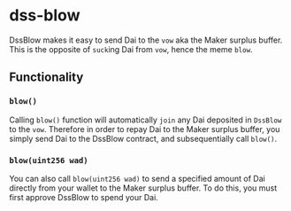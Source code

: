 # dss-blow
DssBlow makes it easy to send Dai to the `vow` aka the Maker surplus buffer. This is the opposite of `suck`ing Dai from `vow`, hence the meme `blow`.

## Functionality

### `blow()`
Calling `blow()` function will automatically `join` any Dai deposited in `DssBlow` to the `vow`.
Therefore in order to repay Dai to the Maker surplus buffer, you simply send Dai to the DssBlow contract, and subsequentially call `blow()`.

### `blow(uint256 wad)`
You can also call `blow(uint256 wad)` to send a specified amount of Dai directly from your wallet to the Maker surplus buffer. To do this, you must first approve DssBlow to spend your Dai.
